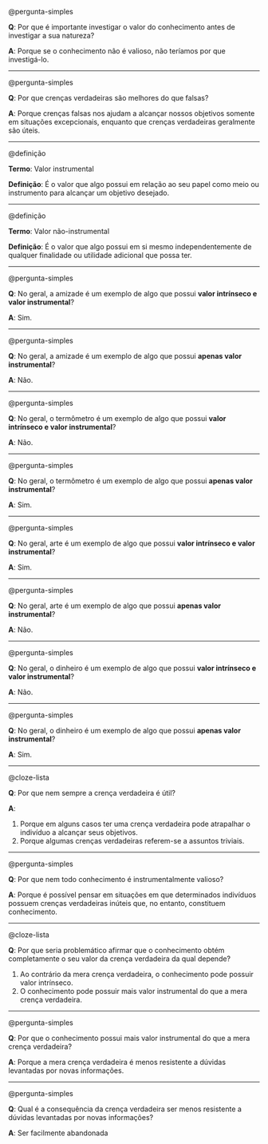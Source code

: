@pergunta-simples

**Q**: Por que é importante investigar o valor do conhecimento antes de investigar a sua natureza?

**A**: Porque se o conhecimento não é valioso, não teríamos por que investigá-lo.

---
@pergunta-simples

**Q**: Por que crenças verdadeiras são melhores do que falsas?

**A**: Porque crenças falsas nos ajudam a alcançar nossos objetivos somente em situações excepcionais, enquanto que crenças verdadeiras geralmente são úteis.

---
@definição

**Termo**: Valor instrumental

**Definição**: É o valor que algo possui em relação ao seu papel como meio ou instrumento para alcançar um objetivo desejado.

---
@definição

**Termo**: Valor não-instrumental

**Definição**: É o valor que algo possui em si mesmo independentemente de qualquer finalidade ou utilidade adicional que possa ter.

---
@pergunta-simples

**Q**: No geral, a amizade é um exemplo de algo que possui **valor intrínseco e valor instrumental**?

**A**: Sim.

---
@pergunta-simples

**Q**: No geral, a amizade é um exemplo de algo que possui **apenas valor instrumental**?

**A**: Não.

---
@pergunta-simples

**Q**: No geral, o termômetro é um exemplo de algo que possui **valor intrínseco e valor instrumental**?

**A**: Não.

---
@pergunta-simples

**Q**: No geral, o termômetro é um exemplo de algo que possui **apenas valor instrumental**?

**A**: Sim.

---
@pergunta-simples

**Q**: No geral, arte é um exemplo de algo que possui **valor intrínseco e valor instrumental**?

**A**: Sim.

---
@pergunta-simples

**Q**: No geral, arte é um exemplo de algo que possui **apenas valor instrumental**?

**A**: Não.

---
@pergunta-simples

**Q**: No geral, o dinheiro é um exemplo de algo que possui **valor intrínseco e valor instrumental**?

**A**: Não.

---
@pergunta-simples

**Q**: No geral, o dinheiro é um exemplo de algo que possui **apenas valor instrumental**?

**A**: Sim.

---
@cloze-lista

**Q**: Por que nem sempre a crença verdadeira é útil?

**A**:

1. Porque em alguns casos ter uma crença verdadeira pode atrapalhar o indivíduo a alcançar seus objetivos.
2. Porque algumas crenças verdadeiras referem-se a assuntos triviais.


---
@pergunta-simples

**Q**: Por que nem todo conhecimento é instrumentalmente valioso?

**A**: Porque é possível pensar em situações em que determinados indivíduos possuem crenças verdadeiras inúteis que, no entanto, constituem conhecimento.

---
@cloze-lista

**Q**: Por que seria problemático afirmar que o conhecimento obtém completamente o seu valor da crença verdadeira da qual depende?

1. Ao contrário da mera crença verdadeira, o conhecimento pode possuir valor intrínseco.
2. O conhecimento pode possuir mais valor instrumental do que a mera crença verdadeira.

---
@pergunta-simples

**Q**: Por que o conhecimento possui mais valor instrumental do que a mera crença verdadeira?

**A**: Porque a mera crença verdadeira é menos resistente a dúvidas levantadas por novas informações.

---
@pergunta-simples

**Q**: Qual é a consequência da crença verdadeira ser menos resistente a dúvidas levantadas por novas informações?

**A**: Ser facilmente abandonada
